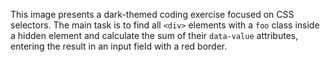 This image presents a dark-themed coding exercise focused on CSS selectors. The main task is to find all `<div>` elements with a `foo` class inside a hidden element and calculate the sum of their `data-value` attributes, entering the result in an input field with a red border.